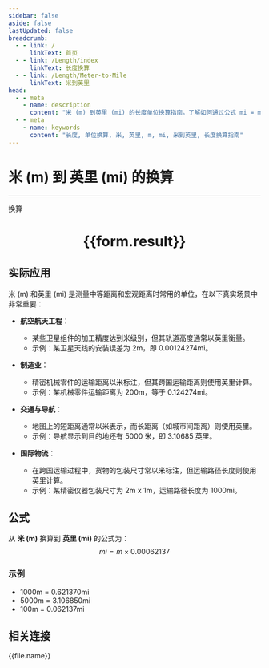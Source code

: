 ```yaml
---
sidebar: false
aside: false
lastUpdated: false
breadcrumb:
  - - link: /
      linkText: 首页
  - - link: /Length/index
      linkText: 长度换算
  - - link: /Length/Meter-to-Mile
      linkText: 米到英里
head:
  - - meta
    - name: description
      content: "米 (m) 到英里 (mi) 的长度单位换算指南。了解如何通过公式 mi = m × 0.00062137 换算为英里。"
  - - meta
    - name: keywords
      content: "长度, 单位换算, 米, 英里, m, mi, 米到英里, 长度换算指南"
---
```

# 米 (m) 到 英里 (mi) 的换算
---
<script setup>
import { onMounted, reactive, inject, ref } from 'vue'
import { NButton, NForm, NFormItem, NInput, NInputNumber, NSelect, NCard, useMessage,NGrid ,NGi } from 'naive-ui'
import { defineClientComponent } from 'vitepress'
import { Length } from '../../files';

const convert = inject('convert')

const form = reactive({
  number: null,
  result: '',
})

const convertHandler = () => {
  if (form.number !== null && !isNaN(form.number)) {
    const convertedValue = parseFloat(form.number) * 0.00062137
    form.result = `${form.number}m = ${convertedValue.toFixed(6)}mi`
  } else {
    form.result = '请输入有效的数值。'
  }
}
</script>

<n-form size="large" :model="form">
  <n-form-item label="米 (m)">
    <n-input-number v-model:value="form.number" placeholder="输入米" style="width: 100%" />
  </n-form-item>
  <n-form-item>
    <n-button type="primary" @click="convertHandler" block>换算</n-button>
  </n-form-item>
</n-form>

<n-card  embedded :bordered="false" hoverable>
  <div  style="text-align:center">
    <h1>{{form.result}}</h1>
  </div>
</n-card>

## 实际应用

米 (m) 和英里 (mi) 是测量中等距离和宏观距离时常用的单位，在以下真实场景中非常重要：

- **航空航天工程**：
  - 某些卫星组件的加工精度达到米级别，但其轨道高度通常以英里衡量。
  - 示例：某卫星天线的安装误差为 2m，即 0.00124274mi。

- **制造业**：
  - 精密机械零件的运输距离以米标注，但其跨国运输距离则使用英里计算。
  - 示例：某机械零件运输距离为 200m，等于 0.124274mi。

- **交通与导航**：
  - 地图上的短距离通常以米表示，而长距离（如城市间距离）则使用英里。
  - 示例：导航显示到目的地还有 5000 米，即 3.10685 英里。

- **国际物流**：
  - 在跨国运输过程中，货物的包装尺寸常以米标注，但运输路径长度则使用英里计算。
  - 示例：某精密仪器包装尺寸为 2m x 1m，运输路径长度为 1000mi。

## 公式

从 **米 (m)** 换算到 **英里 (mi)** 的公式为：
$$ mi = m \times 0.00062137 $$

### 示例
- 1000m = 0.621370mi
- 5000m = 3.106850mi
- 100m = 0.062137mi

## 相关连接
<n-grid x-gap="12" :cols="4">
  <n-gi v-for="(file, index) in Length" :key="index">
    <n-button
      text
      tag="a"
      :href="file.path"
      type="primary"
    >
      {{file.name}}
    </n-button>
  </n-gi>
</n-grid>